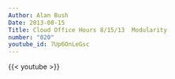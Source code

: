 ```yaml
---
Author: Alan Bush
Date: 2013-08-15
Title: Cloud Office Hours 8/15/13  Modularity
number: "020"
youtube_id: 7Up6OnLeGsc
---
```


{{< youtube >}}
